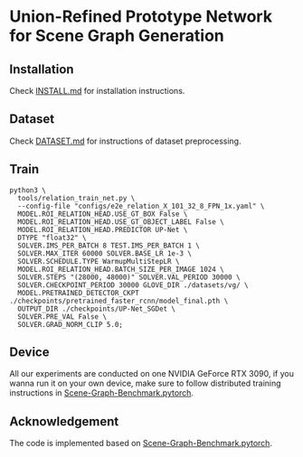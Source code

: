 # Union-Refined Prototype Network for Scene Graph Generation

## Installation
Check [INSTALL.md](./INSTALL.md) for installation instructions.

## Dataset

Check [DATASET.md](./DATASET.md) for instructions of dataset preprocessing.

## Train
```
python3 \
  tools/relation_train_net.py \
  --config-file "configs/e2e_relation_X_101_32_8_FPN_1x.yaml" \
  MODEL.ROI_RELATION_HEAD.USE_GT_BOX False \
  MODEL.ROI_RELATION_HEAD.USE_GT_OBJECT_LABEL False \
  MODEL.ROI_RELATION_HEAD.PREDICTOR UP-Net \
  DTYPE "float32" \
  SOLVER.IMS_PER_BATCH 8 TEST.IMS_PER_BATCH 1 \
  SOLVER.MAX_ITER 60000 SOLVER.BASE_LR 1e-3 \
  SOLVER.SCHEDULE.TYPE WarmupMultiStepLR \
  MODEL.ROI_RELATION_HEAD.BATCH_SIZE_PER_IMAGE 1024 \
  SOLVER.STEPS "(28000, 48000)" SOLVER.VAL_PERIOD 30000 \
  SOLVER.CHECKPOINT_PERIOD 30000 GLOVE_DIR ./datasets/vg/ \
  MODEL.PRETRAINED_DETECTOR_CKPT ./checkpoints/pretrained_faster_rcnn/model_final.pth \
  OUTPUT_DIR ./checkpoints/UP-Net_SGDet \
  SOLVER.PRE_VAL False \
  SOLVER.GRAD_NORM_CLIP 5.0;
```

## Device

All our experiments are conducted on one NVIDIA GeForce RTX 3090, if you wanna run it on your own device, make sure to follow distributed training instructions in [Scene-Graph-Benchmark.pytorch](https://github.com/KaihuaTang/Scene-Graph-Benchmark.pytorch).

## Acknowledgement

The code is implemented based on [Scene-Graph-Benchmark.pytorch](https://github.com/KaihuaTang/Scene-Graph-Benchmark.pytorch).
